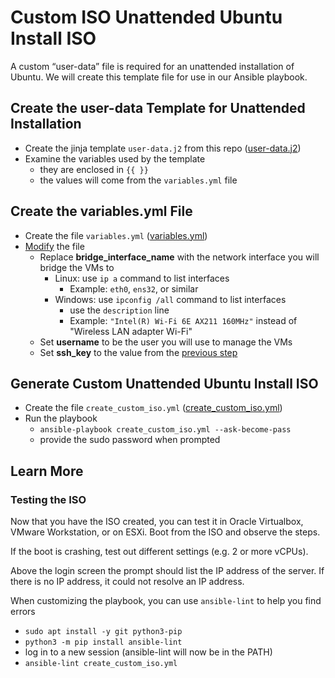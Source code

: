 # Custom ISO Unattended Ubuntu Install ISO
A custom “user-data” file is required for an unattended installation of Ubuntu. We will create this template file for use in our Ansible playbook.

## Create the user-data Template for Unattended Installation
- Create the jinja template `user-data.j2` from this repo ([user-data.j2](user-data.j2))
- Examine the variables used by the template
  - they are enclosed in `{{ }}`
  - the values will come from the `variables.yml` file

## Create the variables.yml File
- Create the file `variables.yml` ([variables.yml](variables.yml))
- <ins>Modify</ins> the file
  - Replace **bridge_interface_name** with the network interface you will bridge the VMs to
    - Linux: use `ip a` command to list interfaces
      - Example: `eth0`, `ens32`, or similar
    - Windows: use `ipconfig /all` command to list interfaces
      - use the `description` line
      - Example: `"Intel(R) Wi-Fi 6E AX211 160MHz"` instead of "Wireless LAN adapter Wi-Fi"
  - Set **username** to be the user you will use to manage the VMs
  - Set **ssh_key** to the value from the [previous step](1_Host.md#generate-keys-for-management)
    
## Generate Custom Unattended Ubuntu Install ISO
- Create the file `create_custom_iso.yml` ([create_custom_iso.yml](create_custom_iso.yml))
- Run the playbook
  - `ansible-playbook create_custom_iso.yml --ask-become-pass`
  - provide the sudo password when prompted
 
## Learn More
### Testing the ISO
Now that you have the ISO created, you can test it in Oracle Virtualbox, VMware Workstation, or on ESXi. Boot from the ISO and observe the steps.

If the boot is crashing, test out different settings (e.g. 2 or more vCPUs).

Above the login screen the prompt should list the IP address of the server. If there is no IP address, it could not resolve an IP address.

When customizing the playbook, you can use `ansible-lint` to help you find errors
- `sudo apt install -y git python3-pip`
- `python3 -m pip install ansible-lint`
- log in to a new session (ansible-lint will now be in the PATH)
- `ansible-lint create_custom_iso.yml`

